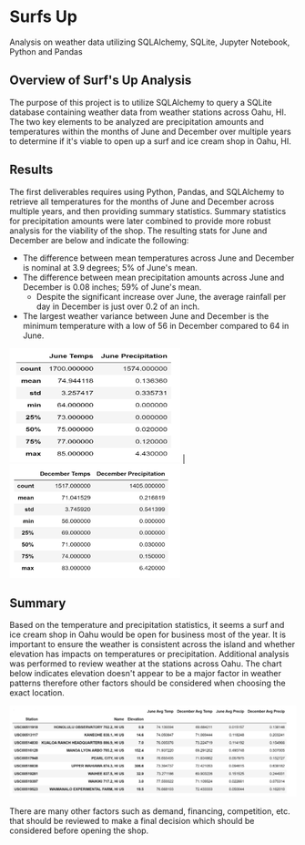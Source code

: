 # Surfs Up
Analysis on weather data utilizing SQLAlchemy, SQLite, Jupyter Notebook, Python and Pandas

## Overview of Surf's Up Analysis
The purpose of this project is to utilize SQLAlchemy to query a SQLite database containing weather data from weather stations across Oahu, HI.  The two key elements to be analyzed are precipitation amounts and temperatures within the months of June and December over multiple years to determine if it's viable to open up a surf and ice cream shop in Oahu, HI.

## Results
The first deliverables requires using Python, Pandas, and SQLAlchemy to retrieve all temperatures for the months of June and December across multiple years, and then providing summary statistics.  Summary statistics for precipitation amounts were later combined to provide more robust analysis for the viability of the shop.  The resulting stats for June and December are below and indicate the following:

* The difference between mean temperatures across June and December is nominal at 3.9 degrees; 5% of June's mean.
* The difference between mean precipitation amounts across June and December is 0.08 inches; 59% of June's mean.
	- Despite the significant increase over June, the average rainfall per day in December is just over 0.2 of an inch.  
* The largest weather variance between June and December is the minimum temperature with a low of 56 in December compared to 64 in June.


<img src="https://github.com/dschul01/surfs_up/blob/main/Resources/Jun_Temp_Precip_Stats.png" width="300" height="200"> | <img src="https://github.com/dschul01/surfs_up/blob/main/Resources/Dec_Temp_Precip_Stats.png" width="300" height="200">



## Summary
Based on the temperature and precipitation statistics, it seems a surf and ice cream shop in Oahu would be open for business most of the year.  It is important to ensure the weather is consistent across the island and whether elevation has impacts on temperatures or precipitation.  Additional analysis was performed to review weather at the stations across Oahu.  The chart below indicates elevation doesn't appear to be a major factor in weather patterns therefore other factors should be considered when choosing the exact location.    


![Temp_Precip_Station.png](https://github.com/dschul01/surfs_up/blob/main/Resources/Temp_Precip_Station.png)

There are many other factors such as demand, financing, competition, etc. that should be reviewed to make a final decision which should be considered before opening the shop.


